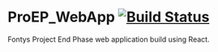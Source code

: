 # ProEP_WebApp [![Build Status](https://travis-ci.org/bloslo/bloslo.github.io.svg?branch=master)](https://travis-ci.org/bloslo/bloslo.github.io)
Fontys Project End Phase web application build using React.
